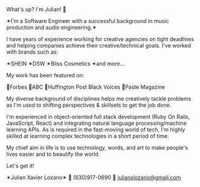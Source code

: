 What's up? I'm Julian! 👋

✶I'm a Software Engineer with a successful background in music production and audio engineering.✶

I have years of experience working for creative agencies on tight deadlines and helping companies achieve their creative/technical goals. I've worked with brands such as:

  ✶SHEIN
  ✶DSW 
  ✶Bliss Cosmetics
  ✶and more... 

 My work has been featured on:

  🌟Forbes
  🌟ABC
  🌟Huffington Post Black Voices
  🌟Paste Magazine


My diverse background of disciplines helps me creatively tackle problems as I'm used to shifting perspectives & skillsets to get the job done.

I'm experienced in object-oriented full stack development (Ruby On Rails, JavaScript, React) and integrating natural language processing/machine learning APIs. As is required in the fast-moving world of tech, I'm highly skilled at learning complex technologies in a short period of time.

My chief aim in life is to use technology, words, and art to make people's lives easier and to beautify the world.

Let's get it!

  ✶Julian Xavier Lozano✶
  📲 (630)917-0690
  📩 julianxlozano@gmail.com
